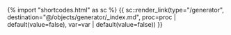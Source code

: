 {% import "shortcodes.html" as sc %}
{{ sc::render_link(type="/generator", destination="@/objects/generator/_index.md", proc=proc | default(value=false), var=var | default(value=false)) }}